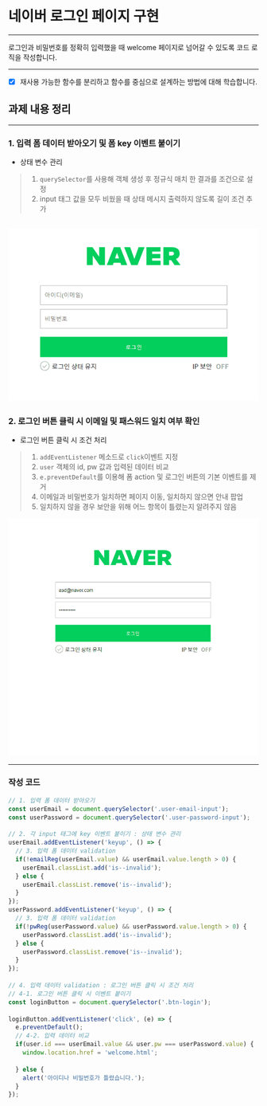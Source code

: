 # 네이버 로그인 페이지 구현

---

로그인과 비밀번호를 정확히 입력했을 때 welcome 페이지로 넘어갈 수 있도록 코드 로직을 작성합니다.


---
- [x] 재사용 가능한 함수를 분리하고 함수를 중심으로 설계하는 방법에 대해 학습합니다.



## 과제 내용 정리
---
### 1. 입력 폼 데이터 받아오기 및 폼 key 이벤트 붙이기
*  상태 변수 관리
> 1. `querySelector`를 사용해 객체 생성 후 정규식 매치 한 결과를 조건으로 설정 <br />
> 2. input 태그 값을 모두 비웠을 때 상태 메시지 출력하지 않도록 길이 조건 추가

![커밋1](./screenshot/1.gif)
---
### 2. 로그인 버튼 클릭 시 이메일 및 패스워드 일치 여부 확인
* 로그인 버튼 클릭 시 조건 처리
> 1. `addEventListener` 메소드로 `click`이벤트 지정 <br />
> 2. `user` 객체의 id, pw 값과 입력된 데이터 비교 <br />
> 3. `e.preventDefault`를 이용해 폼 action 및 로그인 버튼의 기본 이벤트를 제거 <br />
> 4. 이메일과 비밀번호가 일치하면 페이지 이동, 일치하지 않으면 안내 팝업 <br />
> 5. 일치하지 않을 경우 보안을 위해 어느 항목이 틀렸는지 알려주지 않음 <br />

![커밋2](./screenshot/2.gif)

---

### 작성 코드
```js
// 1. 입력 폼 데이터 받아오기
const userEmail = document.querySelector('.user-email-input');
const userPassword = document.querySelector('.user-password-input');

// 2. 각 input 태그에 key 이벤트 붙이기 : 상태 변수 관리
userEmail.addEventListener('keyup', () => {
  // 3. 입력 폼 데이터 validation
  if(!emailReg(userEmail.value) && userEmail.value.length > 0) {
    userEmail.classList.add('is--invalid');
  } else {
    userEmail.classList.remove('is--invalid');
  }
});
userPassword.addEventListener('keyup', () => {
  // 3. 입력 폼 데이터 validation
  if(!pwReg(userPassword.value) && userPassword.value.length > 0) {
    userPassword.classList.add('is--invalid');
  } else {
    userPassword.classList.remove('is--invalid');
  }
});

// 4. 입력 데이터 validation : 로그인 버튼 클릭 시 조건 처리
// 4-1. 로그인 버튼 클릭 시 이벤트 붙이기
const loginButton = document.querySelector('.btn-login');

loginButton.addEventListener('click', (e) => {
  e.preventDefault();
  // 4-2. 입력 데이터 비교
  if(user.id === userEmail.value && user.pw === userPassword.value) {
    window.location.href = 'welcome.html';

  } else {
    alert('아이디나 비밀번호가 틀렸습니다.');
  }
});
```





